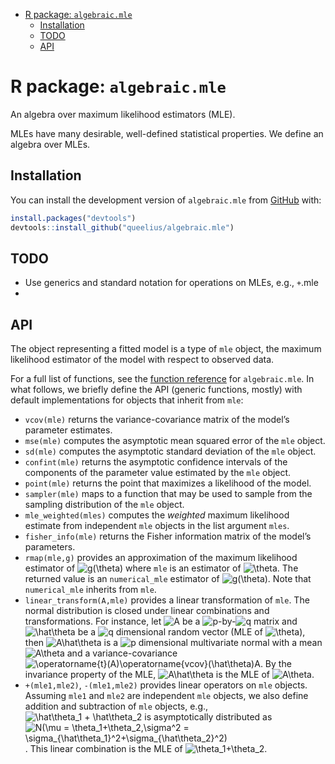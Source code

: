 
-   <a href="#r-package-algebraicmle" id="toc-r-package-algebraicmle">R
    package: <code>algebraic.mle</code></a>
    -   <a href="#installation" id="toc-installation">Installation</a>
    -   <a href="#todo" id="toc-todo">TODO</a>
    -   <a href="#api" id="toc-api">API</a>

<!-- README.md is generated from README.Rmd. Please edit that file -->

# R package: `algebraic.mle`

<!-- badges: start -->
<!-- badges: end -->

An algebra over maximum likelihood estimators (MLE).

MLEs have many desirable, well-defined statistical properties. We define
an algebra over MLEs.

## Installation

You can install the development version of `algebraic.mle` from
[GitHub](https://github.com/) with:

``` r
install.packages("devtools")
devtools::install_github("queelius/algebraic.mle")
```

## TODO

-   Use generics and standard notation for operations on MLEs, e.g.,
    `+`.mle
-   

## API

The object representing a fitted model is a type of `mle` object, the
maximum likelihood estimator of the model with respect to observed data.

For a full list of functions, see the [function
reference](https://queelius.github.io/algebraic.mle/reference/index.html)
for `algebraic.mle`. In what follows, we briefly define the API (generic
functions, mostly) with default implementations for objects that inherit
from `mle`:

-   `vcov(mle)` returns the variance-covariance matrix of the model’s
    parameter estimates.
-   `mse(mle)` computes the asymptotic mean squared error of the `mle`
    object.
-   `sd(mle)` computes the asymptotic standard deviation of the `mle`
    object.
-   `confint(mle)` returns the asymptotic confidence intervals of the
    components of the parameter value estimated by the `mle` object.
-   `point(mle)` returns the point that maximizes a likelihood of the
    model.
-   `sampler(mle)` maps to a function that may be used to sample from
    the sampling distribution of the `mle` object.
-   `mle_weighted(mles)` computes the *weighted* maximum likelihood
    estimate from independent `mle` objects in the list argument `mles`.
-   `fisher_info(mle)` returns the Fisher information matrix of the
    model’s parameters.
-   `rmap(mle,g)` provides an approximation of the maximum likelihood
    estimator of
    ![g(\theta)](https://latex.codecogs.com/png.image?%5Cdpi%7B110%7D&space;%5Cbg_white&space;g%28%5Ctheta%29 "g(\theta)")
    where `mle` is an estimator of
    ![\theta](https://latex.codecogs.com/png.image?%5Cdpi%7B110%7D&space;%5Cbg_white&space;%5Ctheta "\theta").
    The returned value is an `numerical_mle` estimator of
    ![g(\theta)](https://latex.codecogs.com/png.image?%5Cdpi%7B110%7D&space;%5Cbg_white&space;g%28%5Ctheta%29 "g(\theta)").
    Note that `numerical_mle` inherits from `mle`.
-   `linear_transform(A,mle)` provides a linear transformation of `mle`.
    The normal distribution is closed under linear combinations and
    transformations. For instance, let
    ![A](https://latex.codecogs.com/png.image?%5Cdpi%7B110%7D&space;%5Cbg_white&space;A "A")
    be a
    ![p](https://latex.codecogs.com/png.image?%5Cdpi%7B110%7D&space;%5Cbg_white&space;p "p")-by-![q](https://latex.codecogs.com/png.image?%5Cdpi%7B110%7D&space;%5Cbg_white&space;q "q")
    matrix and
    ![\hat\theta](https://latex.codecogs.com/png.image?%5Cdpi%7B110%7D&space;%5Cbg_white&space;%5Chat%5Ctheta "\hat\theta")
    be a
    ![q](https://latex.codecogs.com/png.image?%5Cdpi%7B110%7D&space;%5Cbg_white&space;q "q")
    dimensional random vector (MLE of
    ![\theta](https://latex.codecogs.com/png.image?%5Cdpi%7B110%7D&space;%5Cbg_white&space;%5Ctheta "\theta")),
    then
    ![A\hat\theta](https://latex.codecogs.com/png.image?%5Cdpi%7B110%7D&space;%5Cbg_white&space;A%5Chat%5Ctheta "A\hat\theta")
    is a
    ![p](https://latex.codecogs.com/png.image?%5Cdpi%7B110%7D&space;%5Cbg_white&space;p "p")
    dimensional multivariate normal with a mean
    ![A\theta](https://latex.codecogs.com/png.image?%5Cdpi%7B110%7D&space;%5Cbg_white&space;A%5Ctheta "A\theta")
    and a variance-covariance
    ![\operatorname{t}(A)\operatorname{vcov}(\hat\theta)A](https://latex.codecogs.com/png.image?%5Cdpi%7B110%7D&space;%5Cbg_white&space;%5Coperatorname%7Bt%7D%28A%29%5Coperatorname%7Bvcov%7D%28%5Chat%5Ctheta%29A "\operatorname{t}(A)\operatorname{vcov}(\hat\theta)A").
    By the invariance property of the MLE,
    ![A\hat\theta](https://latex.codecogs.com/png.image?%5Cdpi%7B110%7D&space;%5Cbg_white&space;A%5Chat%5Ctheta "A\hat\theta")
    is the MLE of
    ![A\theta](https://latex.codecogs.com/png.image?%5Cdpi%7B110%7D&space;%5Cbg_white&space;A%5Ctheta "A\theta").
-   `+(mle1,mle2)`, `-(mle1,mle2)` provides linear operators on `mle`
    objects. Assuming `mle1` and `mle2` are independent `mle` objects,
    we also define addition and subtraction of `mle` objects, e.g.,
    ![\hat\theta_1 + \hat\theta_2](https://latex.codecogs.com/png.image?%5Cdpi%7B110%7D&space;%5Cbg_white&space;%5Chat%5Ctheta_1%20%2B%20%5Chat%5Ctheta_2 "\hat\theta_1 + \hat\theta_2")
    is asymptotically distributed as
    ![N(\mu = \theta_1+\theta_2,\sigma^2 = \sigma\_{\hat\theta_1}^2+\sigma\_{\hat\theta_2}^2)](https://latex.codecogs.com/png.image?%5Cdpi%7B110%7D&space;%5Cbg_white&space;N%28%5Cmu%20%3D%20%5Ctheta_1%2B%5Ctheta_2%2C%5Csigma%5E2%20%3D%20%5Csigma_%7B%5Chat%5Ctheta_1%7D%5E2%2B%5Csigma_%7B%5Chat%5Ctheta_2%7D%5E2%29 "N(\mu = \theta_1+\theta_2,\sigma^2 = \sigma_{\hat\theta_1}^2+\sigma_{\hat\theta_2}^2)").
    This linear combination is the MLE of
    ![\theta_1+\theta_2](https://latex.codecogs.com/png.image?%5Cdpi%7B110%7D&space;%5Cbg_white&space;%5Ctheta_1%2B%5Ctheta_2 "\theta_1+\theta_2").
